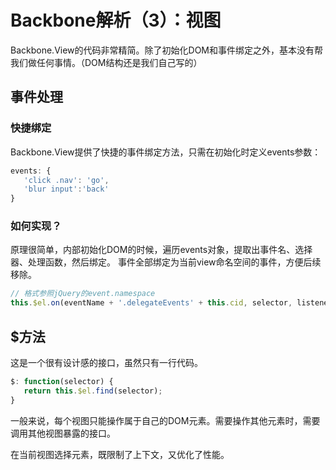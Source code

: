 # Backbone解析（3）：视图

Backbone.View的代码非常精简。除了初始化DOM和事件绑定之外，基本没有帮我们做任何事情。（DOM结构还是我们自己写的）

## 事件处理
### 快捷绑定
Backbone.View提供了快捷的事件绑定方法，只需在初始化时定义events参数：
```js
events: {
   'click .nav': 'go',
   'blur input':'back'
}
```
### 如何实现？
原理很简单，内部初始化DOM的时候，遍历events对象，提取出事件名、选择器、处理函数，然后绑定。
事件全部绑定为当前view命名空间的事件，方便后续移除。
```js
// 格式参照jQuery的event.namespace
this.$el.on(eventName + '.delegateEvents' + this.cid, selector, listener);
```

## $方法
这是一个很有设计感的接口，虽然只有一行代码。
```js
$: function(selector) {
   return this.$el.find(selector);
}
```
一般来说，每个视图只能操作属于自己的DOM元素。需要操作其他元素时，需要调用其他视图暴露的接口。

在当前视图选择元素，既限制了上下文，又优化了性能。

